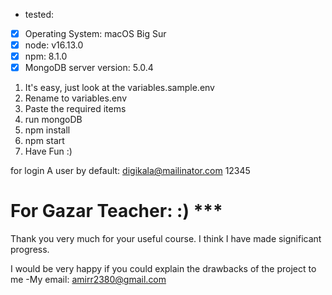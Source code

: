  - tested:
 - [x] Operating System: macOS Big Sur
 - [x] node: v16.13.0
 - [x] npm: 8.1.0
 - [x] MongoDB server version: 5.0.4

1) It's easy, just look at the variables.sample.env
2) Rename to variables.env
3) Paste the required items
4) run mongoDB
5) npm install
6) npm start
7) Have Fun :)

for login A user by default:
digikala@mailinator.com
12345
 
# For Gazar Teacher: :) ***
Thank you very much for your useful course.
I think I have made significant progress.

I would be very happy if you could explain
 the drawbacks of the project to me
-My email: amirr2380@gmail.com
